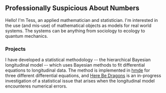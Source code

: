 ## Professionally Suspicious About Numbers

Hello! I'm Tess, an applied mathematician and statistician. I'm interested in the use (and mis-use) of mathematical objects as models for real world systems. The systems can be anything from sociology to ecology to quantum mechanics. 

### Projects
I have developed a statistical methodology -- the hierarchical Bayesian longitudinal model -- which uses Bayesian methods to fit differential equations to longitudinal data. The method is implemented in [hmde](https://github.com/traitecoevo/hmde) for three different differential equations, and [Here Be Dragons](https://github.com/Tess-LaCoil/hmde-be-dragons) is an in-progress investigation of a statistical issue that arises when the longitudinal model encounteres numerical errors.

<!--
**Tess-LaCoil/Tess-LaCoil** is a ✨ _special_ ✨ repository because its `README.md` (this file) appears on your GitHub profile.

Here are some ideas to get you started:

- 🔭 I’m currently working on ...
- 🌱 I’m currently learning ...
- 👯 I’m looking to collaborate on ...
- 🤔 I’m looking for help with ...
- 💬 Ask me about ...
- 📫 How to reach me: ...
- 😄 Pronouns: ...
- ⚡ Fun fact: ...
-->
